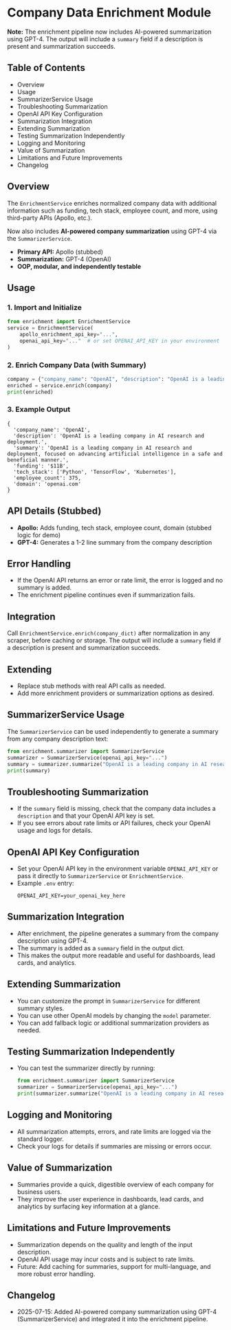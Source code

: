 # Company Data Enrichment Module

**Note:** The enrichment pipeline now includes AI-powered summarization using GPT-4. The output will include a `summary` field if a description is present and summarization succeeds.

## Table of Contents
- Overview
- Usage
- SummarizerService Usage
- Troubleshooting Summarization
- OpenAI API Key Configuration
- Summarization Integration
- Extending Summarization
- Testing Summarization Independently
- Logging and Monitoring
- Value of Summarization
- Limitations and Future Improvements
- Changelog

## Overview
The `EnrichmentService` enriches normalized company data with additional information such as funding, tech stack, employee count, and more, using third-party APIs (Apollo, etc.).

Now also includes **AI-powered company summarization** using GPT-4 via the `SummarizerService`.

- **Primary API:** Apollo (stubbed)
- **Summarization:** GPT-4 (OpenAI)
- **OOP, modular, and independently testable**

## Usage

### 1. Import and Initialize
```python
from enrichment import EnrichmentService
service = EnrichmentService(
    apollo_enrichment_api_key="...",
    openai_api_key="..."  # or set OPENAI_API_KEY in your environment
)
```

### 2. Enrich Company Data (with Summary)
```python
company = {"company_name": "OpenAI", "description": "OpenAI is a leading company in AI research and deployment."}
enriched = service.enrich(company)
print(enriched)
```

### 3. Example Output
```
{
  'company_name': 'OpenAI',
  'description': 'OpenAI is a leading company in AI research and deployment.',
  'summary': 'OpenAI is a leading company in AI research and deployment, focused on advancing artificial intelligence in a safe and beneficial manner.',
  'funding': '$11B',
  'tech_stack': ['Python', 'TensorFlow', 'Kubernetes'],
  'employee_count': 375,
  'domain': 'openai.com'
}
```

## API Details (Stubbed)
- **Apollo:** Adds funding, tech stack, employee count, domain (stubbed logic for demo)
- **GPT-4:** Generates a 1-2 line summary from the company description

## Error Handling
- If the OpenAI API returns an error or rate limit, the error is logged and no summary is added.
- The enrichment pipeline continues even if summarization fails.

## Integration
Call `EnrichmentService.enrich(company_dict)` after normalization in any scraper, before caching or storage. The output will include a `summary` field if a description is present and summarization succeeds.

## Extending
- Replace stub methods with real API calls as needed.
- Add more enrichment providers or summarization options as desired. 

## SummarizerService Usage

The `SummarizerService` can be used independently to generate a summary from any company description text:

```python
from enrichment.summarizer import SummarizerService
summarizer = SummarizerService(openai_api_key="...")
summary = summarizer.summarize("OpenAI is a leading company in AI research and deployment.")
print(summary)
``` 

## Troubleshooting Summarization
- If the `summary` field is missing, check that the company data includes a `description` and that your OpenAI API key is set.
- If you see errors about rate limits or API failures, check your OpenAI usage and logs for details. 

## OpenAI API Key Configuration
- Set your OpenAI API key in the environment variable `OPENAI_API_KEY` or pass it directly to `SummarizerService` or `EnrichmentService`.
- Example `.env` entry:
  ```env
  OPENAI_API_KEY=your_openai_key_here
  ``` 

## Summarization Integration
- After enrichment, the pipeline generates a summary from the company description using GPT-4.
- The summary is added as a `summary` field in the output dict.
- This makes the output more readable and useful for dashboards, lead cards, and analytics. 

## Extending Summarization
- You can customize the prompt in `SummarizerService` for different summary styles.
- You can use other OpenAI models by changing the `model` parameter.
- You can add fallback logic or additional summarization providers as needed. 

## Testing Summarization Independently
- You can test the summarizer directly by running:
  ```python
  from enrichment.summarizer import SummarizerService
  summarizer = SummarizerService(openai_api_key="...")
  print(summarizer.summarize("OpenAI is a leading company in AI research and deployment."))
  ``` 

## Logging and Monitoring
- All summarization attempts, errors, and rate limits are logged via the standard logger.
- Check your logs for details if summaries are missing or errors occur. 

## Value of Summarization
- Summaries provide a quick, digestible overview of each company for business users.
- They improve the user experience in dashboards, lead cards, and analytics by surfacing key information at a glance. 

## Limitations and Future Improvements
- Summarization depends on the quality and length of the input description.
- OpenAI API usage may incur costs and is subject to rate limits.
- Future: Add caching for summaries, support for multi-language, and more robust error handling. 

## Changelog
- 2025-07-15: Added AI-powered company summarization using GPT-4 (SummarizerService) and integrated it into the enrichment pipeline. 